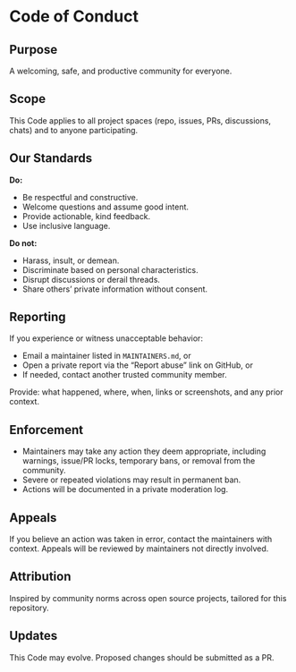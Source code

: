 # Code of Conduct

## Purpose
A welcoming, safe, and productive community for everyone.

## Scope
This Code applies to all project spaces (repo, issues, PRs, discussions, chats) and to anyone participating.

## Our Standards
**Do:**
- Be respectful and constructive.
- Welcome questions and assume good intent.
- Provide actionable, kind feedback.
- Use inclusive language.

**Do not:**
- Harass, insult, or demean.
- Discriminate based on personal characteristics.
- Disrupt discussions or derail threads.
- Share others’ private information without consent.

## Reporting
If you experience or witness unacceptable behavior:
- Email a maintainer listed in `MAINTAINERS.md`, or
- Open a private report via the “Report abuse” link on GitHub, or
- If needed, contact another trusted community member.

Provide: what happened, where, when, links or screenshots, and any prior context.

## Enforcement
- Maintainers may take any action they deem appropriate, including warnings, issue/PR locks, temporary bans, or removal from the community.
- Severe or repeated violations may result in permanent ban.
- Actions will be documented in a private moderation log.

## Appeals
If you believe an action was taken in error, contact the maintainers with context. Appeals will be reviewed by maintainers not directly involved.

## Attribution
Inspired by community norms across open source projects, tailored for this repository.

## Updates
This Code may evolve. Proposed changes should be submitted as a PR.
